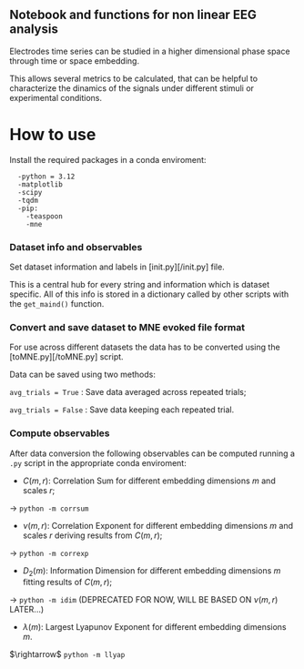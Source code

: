 ## **Notebook and functions for non linear EEG analysis**

Electrodes time series can be studied in a higher dimensional phase space through time or space embedding.

This allows several metrics to be calculated, that can be helpful to characterize the dinamics of the signals under different stimuli or experimental conditions.

# **How to use**

Install the required packages in a conda enviroment:
```
  -python = 3.12
  -matplotlib
  -scipy
  -tqdm
  -pip:
    -teaspoon
    -mne
```

### **Dataset info and observables**

Set dataset information and labels in [init.py][/init.py] file.

This is a central hub for every string and information which is dataset specific. All of this info is stored in a dictionary called by other scripts with the ```get_maind()``` function.

### **Convert and save dataset to MNE evoked file format**

For use across different datasets the data has to be converted using the [toMNE.py][/toMNE.py] script.

Data can be saved using two methods:

```avg_trials = True``` : Save data averaged across repeated trials;

```avg_trials = False``` : Save data keeping each repeated trial.

### **Compute observables**

After data conversion the following observables can be computed running a ```.py``` script in the appropriate conda enviroment:

*  $C(m,r)$: Correlation Sum for different embedding dimensions $m$ and scales $r$;

$\rightarrow$ ```python -m corrsum```

*  $\nu(m,r)$: Correlation Exponent for different embedding dimensions $m$ and scales $r$ deriving results from $C(m,r)$;

$\rightarrow$ ```python -m correxp```

*  $D_{2}(m)$: Information Dimension for different embedding dimensions $m$ fitting results of $C(m,r)$;

$\rightarrow$ ```python -m idim``` (DEPRECATED FOR NOW, WILL BE BASED ON $\nu(m,r)$ LATER...)

*  $\lambda(m)$: Largest Lyapunov Exponent for different embedding dimensions $m$.

$\rightarrow\$ ```python -m llyap```


